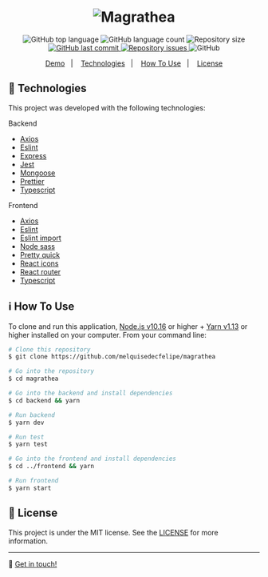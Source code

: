 <h1 align="center">
    <img alt="Magrathea" src="https://res.cloudinary.com/dtifsqadc/image/upload/v1595023226/epPzt1AR_400x400_d4n2vo.jpg" />
</h1>

<p align="center">
  <img alt="GitHub top language" src="https://img.shields.io/github/languages/top/melquisedecfelipe/magrathea.svg">

  <img alt="GitHub language count" src="https://img.shields.io/github/languages/count/melquisedecfelipe/magrathea.svg">

  <img alt="Repository size" src="https://img.shields.io/github/repo-size/melquisedecfelipe/magrathea.svg">

  <a href="https://github.com/melquisedecfelipe/magrathea/commits/master">
    <img alt="GitHub last commit" src="https://img.shields.io/github/last-commit/melquisedecfelipe/magrathea.svg">
  </a>

  <a href="https://github.com/melquisedecfelipe/magrathea/issues">
    <img alt="Repository issues" src="https://img.shields.io/github/issues/melquisedecfelipe/magrathea.svg">
  </a>

  <img alt="GitHub" src="https://img.shields.io/github/license/melquisedecfelipe/magrathea.svg">
</p>

<p align="center">
  <a href="https://magrathea.netlify.app">Demo</a>&nbsp;&nbsp;&nbsp;|&nbsp;&nbsp;&nbsp;
  <a href="#rocket-technologies">Technologies</a>&nbsp;&nbsp;&nbsp;|&nbsp;&nbsp;&nbsp;
  <a href="#information_source-how-to-use">How To Use</a>&nbsp;&nbsp;&nbsp;|&nbsp;&nbsp;&nbsp;
  <a href="#memo-license">License</a>
</p>

## :rocket: Technologies

This project was developed with the following technologies:

Backend

- [Axios](https://github.com/axios/axios)
- [Eslint](https://eslint.org/)
- [Express](https://expressjs.com/)
- [Jest](https://jestjs.io/)
- [Mongoose](https://mongoosejs.com/mul)
- [Prettier](https://prettier.io/)
- [Typescript](https://www.typescriptlang.org/)

Frontend

- [Axios](https://github.com/axios/axios)
- [Eslint](https://eslint.org/)
- [Eslint import](https://github.com/Tibfib/eslint-plugin-import-helpers)
- [Node sass](https://github.com/sass/node-sass)
- [Pretty quick](https://github.com/azz/pretty-quick)
- [React icons](https://react-icons.netlify.com/)
- [React router](https://reacttraining.com/react-router/)
- [Typescript](https://www.typescriptlang.org/)

## :information_source: How To Use

To clone and run this application, [Node.js v10.16](https://nodejs.org/) or higher + [Yarn v1.13](https://yarnpkg.com/) or higher installed on your computer. From your command line:

```bash
# Clone this repository
$ git clone https://github.com/melquisedecfelipe/magrathea

# Go into the repository
$ cd magrathea

# Go into the backend and install dependencies
$ cd backend && yarn

# Run backend
$ yarn dev

# Run test
$ yarn test

# Go into the frontend and install dependencies
$ cd ../frontend && yarn

# Run frontend
$ yarn start
```

## :memo: License

This project is under the MIT license. See the [LICENSE](https://github.com/melquisedecfelipe/magrathea/blob/master/LICENSE) for more information.

---

:wave: [Get in touch!](https://www.linkedin.com/in/melquisedecfelipe/)
